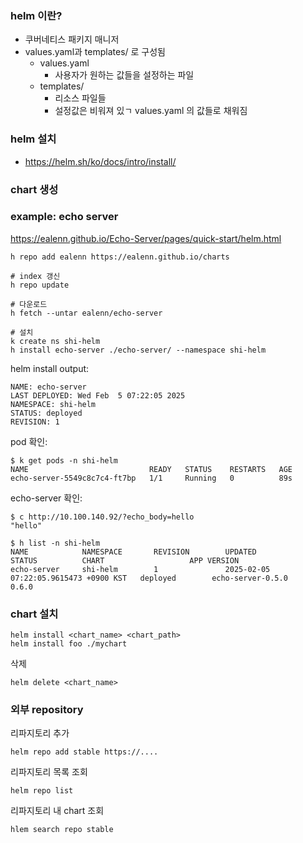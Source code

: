 ### helm 이란?
* 쿠버네티스 패키지 매니저
* values.yaml과 templates/ 로 구성됨
    * values.yaml
        * 사용자가 원하는 값들을 설정하는 파일
    * templates/
        * 리소스 파일들
        * 설정값은 비워져 있ㄱ values.yaml 의 값들로 채워짐


### helm 설치
* https://helm.sh/ko/docs/intro/install/


### chart 생성



### example: echo server
https://ealenn.github.io/Echo-Server/pages/quick-start/helm.html

```
h repo add ealenn https://ealenn.github.io/charts

# index 갱신
h repo update

# 다운로드
h fetch --untar ealenn/echo-server

# 설치
k create ns shi-helm
h install echo-server ./echo-server/ --namespace shi-helm

```

helm install output:
```
NAME: echo-server
LAST DEPLOYED: Wed Feb  5 07:22:05 2025
NAMESPACE: shi-helm
STATUS: deployed
REVISION: 1
```

pod 확인:
```
$ k get pods -n shi-helm
NAME                           READY   STATUS    RESTARTS   AGE
echo-server-5549c8c7c4-ft7bp   1/1     Running   0          89s
```

echo-server 확인:
```
$ c http://10.100.140.92/?echo_body=hello
"hello"
```

```
$ h list -n shi-helm
NAME            NAMESPACE       REVISION        UPDATED                                 STATUS          CHART                   APP VERSION
echo-server     shi-helm        1               2025-02-05 07:22:05.9615473 +0900 KST   deployed        echo-server-0.5.0       0.6.0

```

### chart 설치
```
helm install <chart_name> <chart_path>
helm install foo ./mychart
```

삭제
```
helm delete <chart_name>
```


### 외부 repository

리파지토리 추가
```
helm repo add stable https://....
```

리파지토리 목록 조회
```
helm repo list
```

리파지토리 내 chart 조회
```
hlem search repo stable
```
